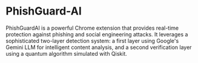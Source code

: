 # PhishGuard-AI
PhishGuardAI is a powerful Chrome extension that provides real-time protection against phishing and social engineering attacks. It leverages a sophisticated two-layer detection system: a first layer using Google's Gemini LLM for intelligent content analysis, and a second verification layer using a quantum algorithm simulated with Qiskit.
